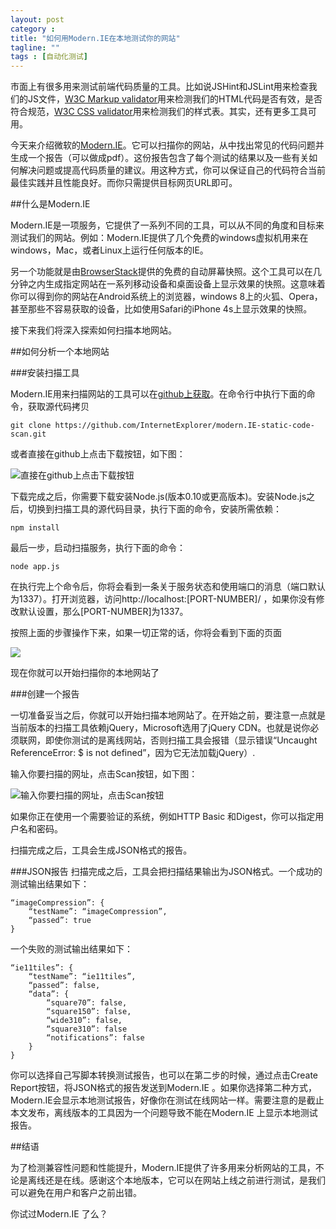 ```yaml
---
layout: post
category : 
title: "如何用Modern.IE在本地测试你的网站"
tagline: ""
tags : [自动化测试]
---
```


市面上有很多用来测试前端代码质量的工具。比如说JSHint和JSLint用来检查我们的JS文件，[W3C Markup validator](http://validator.w3.org/)用来检测我们的HTML代码是否有效，是否符合规范，[W3C CSS validator](http://jigsaw.w3.org/css-validator/)用来检测我们的样式表。其实，还有更多工具可用。

今天来介绍微软的[Modern.IE](http://modern.ie/)。它可以扫描你的网站，从中找出常见的代码问题并生成一个报告（可以做成pdf）。这份报告包含了每个测试的结果以及一些有关如何解决问题或提高代码质量的建议。用这种方式，你可以保证自己的代码符合当前最佳实践并且性能良好。而你只需提供目标网页URL即可。

##什么是Modern.IE

Modern.IE是一项服务，它提供了一系列不同的工具，可以从不同的角度和目标来测试我们的网站。例如：Modern.IE提供了几个免费的windows虚拟机用来在windows，Mac，或者Linux上运行任何版本的IE。

另一个功能就是由[BrowserStack](http://www.browserstack.com/)提供的免费的自动屏幕快照。这个工具可以在几分钟之内生成指定网站在一系列移动设备和桌面设备上显示效果的快照。这意味着你可以得到你的网站在Android系统上的浏览器，windows 8上的火狐、Opera，甚至那些不容易获取的设备，比如使用Safari的iPhone 4s上显示效果的快照。

接下来我们将深入探索如何扫描本地网站。

##如何分析一个本地网站

###安装扫描工具

Modern.IE用来扫描网站的工具可以在[github上获取](https://github.com/InternetExplorer/modern.IE-static-code-scan/)。在命令行中执行下面的命令，获取源代码拷贝

    git clone https://github.com/InternetExplorer/modern.IE-static-code-scan.git
    
或者直接在github上点击下载按钮，如下图：

![直接在github上点击下载按钮](http://dab1nmslvvntp.cloudfront.net/wp-content/uploads/2014/08/1407913254download-source-button.png)

下载完成之后，你需要下载安装Node.js(版本0.10或更高版本)。安装Node.js之后，切换到扫描工具的源代码目录，执行下面的命令，安装所需依赖：

    npm install
    
最后一步，启动扫描服务，执行下面的命令：

    node app.js
    
在执行完上个命令后，你将会看到一条关于服务状态和使用端口的消息（端口默认为1337）。打开浏览器，访问http://localhost:[PORT-NUMBER]/ ，如果你没有修改默认设置，那么[PORT-NUMBER]为1337。

按照上面的步骤操作下来，如果一切正常的话，你将会看到下面的页面

![](http://dab1nmslvvntp.cloudfront.net/wp-content/uploads/2014/08/1407913396offline-scan-tool.png) 

现在你就可以开始扫描你的本地网站了

###创建一个报告

一切准备妥当之后，你就可以开始扫描本地网站了。在开始之前，要注意一点就是当前版本的扫描工具依赖jQuery，Microsoft选用了jQuery CDN。也就是说你必须联网，即使你测试的是离线网站，否则扫描工具会报错（显示错误“Uncaught ReferenceError: $ is not defined”，因为它无法加载jQuery）.

输入你要扫描的网址，点击Scan按钮，如下图：

![输入你要扫描的网址，点击Scan按钮](http://dab1nmslvvntp.cloudfront.net/wp-content/uploads/2014/08/1407913422scanning-an-offline-page.png)

如果你正在使用一个需要验证的系统，例如HTTP Basic 和Digest，你可以指定用户名和密码。

扫描完成之后，工具会生成JSON格式的报告。

###JSON报告
扫描完成之后，工具会把扫描结果输出为JSON格式。一个成功的测试输出结果如下：

    “imageCompression”: {
        “testName”: “imageCompression”,
        “passed”: true
    }

一个失败的测试输出结果如下：

    “ie11tiles”: {
    	“testName”: “ie11tiles”,
    	“passed”: false,
    	“data”: {
    		“square70”: false,
    		“square150”: false,
    		“wide310”: false,
    		“square310”: false
    		“notifications”: false
    	}
    }
    
你可以选择自己写脚本转换测试报告，也可以在第二步的时候，通过点击Create Report按钮，将JSON格式的报告发送到Modern.IE 。如果你选择第二种方式，Modern.IE会显示本地测试报告，好像你在测试在线网站一样。需要注意的是截止本文发布，离线版本的工具因为一个问题导致不能在Modern.IE 上显示本地测试报告。

##结语

为了检测兼容性问题和性能提升，Modern.IE提供了许多用来分析网站的工具，不论是离线还是在线。感谢这个本地版本，它可以在网站上线之前进行测试，是我们可以避免在用户和客户之前出错。

你试过Modern.IE 了么？